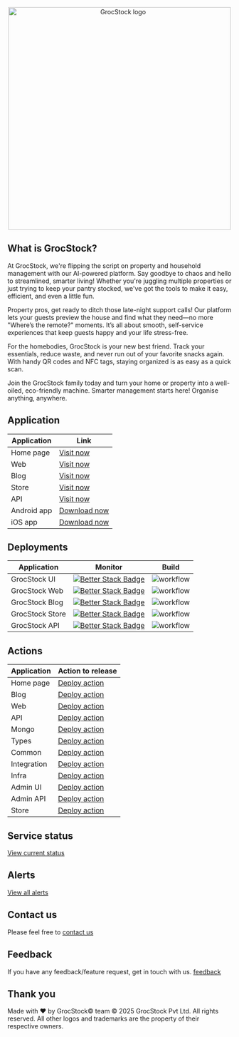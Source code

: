 <p align="center">
  <img src="https://grocstock.com/assets/images/logo.svg" width="500" title="GrocStock logo">
</p>

## What is GrocStock?
At GrocStock, we're flipping the script on property and household management with our AI-powered platform. Say goodbye to chaos and hello to streamlined, smarter living! Whether you're juggling multiple properties or just trying to keep your pantry stocked, we've got the tools to make it easy, efficient, and even a little fun.

Property pros, get ready to ditch those late-night support calls! Our platform lets your guests preview the house and find what they need—no more "Where’s the remote?" moments. It’s all about smooth, self-service experiences that keep guests happy and your life stress-free.

For the homebodies, GrocStock is your new best friend. Track your essentials, reduce waste, and never run out of your favorite snacks again. With handy QR codes and NFC tags, staying organized is as easy as a quick scan.

Join the GrocStock family today and turn your home or property into a well-oiled, eco-friendly machine. Smarter management starts here!
Organise anything, anywhere.

## Application
| Application | Link |
| ----------- | ----------- |
| Home page | [Visit now](https://www.grocstock.com) |
| Web | [Visit now](https://www.app.grocstock.com) |
| Blog| [Visit now](https://blogs.grocstock.com) |
| Store| [Visit now](https://store.grocstock.com) |
| API| [Visit now](https://api.grocstock.com/health) |
| Android app | [Download now](https://play.google.com/store/apps/details?id=com.stirrupweb.grocstock&pli=1) |
| iOS app | [Download now](https://apps.apple.com/us/app/grocstock/id6449409672) |


## Deployments

| Application | Monitor | Build |
| ----------- | ----------- | ----------- |
| GrocStock UI | [![Better Stack Badge](https://uptime.betterstack.com/status-badges/v1/monitor/wv1b.svg)](https://uptime.betterstack.com/?utm_source=status_badge) | ![workflow](https://github.com/grocstock/grocstock-ui/actions/workflows/main.yaml/badge.svg) |
| GrocStock Web | [![Better Stack Badge](https://uptime.betterstack.com/status-badges/v1/monitor/1slpb.svg)](https://uptime.betterstack.com/?utm_source=status_badge) | ![workflow](https://github.com/grocstock/grocstock-ui/actions/workflows/main.yaml/badge.svg) |
| GrocStock Blog | [![Better Stack Badge](https://uptime.betterstack.com/status-badges/v1/monitor/13z4r.svg)](https://uptime.betterstack.com/?utm_source=status_badge) | ![workflow](https://github.com/grocstock/grocstock-blog/actions/workflows/main.yaml/badge.svg) |
| GrocStock Store | [![Better Stack Badge](https://uptime.betterstack.com/status-badges/v1/monitor/13z4r.svg)](https://uptime.betterstack.com/?utm_source=status_badge) | ![workflow](https://github.com/grocstock/grocstock-store/actions/workflows/main.yaml/badge.svg) |
| GrocStock API | [![Better Stack Badge](https://uptime.betterstack.com/status-badges/v1/monitor/15gt4.svg)](https://uptime.betterstack.com/?utm_source=status_badge) | ![workflow](https://github.com/grocstock/grocstock-api/actions/workflows/main.yaml/badge.svg) |


## Actions

| Application | Action to release |
| ----------- |----------- |
| Home page | [Deploy action](https://github.com/grocstock/grocstock-ui/actions/workflows/main.yaml) |
| Blog| [Deploy action](https://github.com/grocstock/grocstock-blog/actions/workflows/main.yaml) |
| Web | [Deploy action](https://github.com/grocstock/grocstock-web/actions/workflows/main.yaml) |
| API| [Deploy action](https://github.com/grocstock/grocstock-api/actions/workflows/main.yaml) |
| Mongo| [Deploy action](https://github.com/grocstock/grocstock-mongo/actions/workflows/release.yaml) |
| Types| [Deploy action](https://github.com/grocstock/grocstock-types/actions/workflows/release.yaml) |
| Common| [Deploy action](https://github.com/grocstock/grocstock-common/actions/workflows/release.yaml) |
| Integration| [Deploy action](https://github.com/grocstock/grocstock-integration/actions/workflows/release.yaml) |
| Infra| [Deploy action](https://github.com/grocstock/grocstock-infra/actions) |
| Admin UI | [Deploy action](https://github.com/grocstock/grocstock-admin-ui/actions/workflows/main.yaml) |
| Admin API | [Deploy action](https://github.com/grocstock/grocstock-admin-api/actions/workflows/main.yaml) |
| Store| [Deploy action](https://github.com/grocstock/grocstock-store/actions/workflows/main.yaml) |


## Service status
[View current status](https://status.grocstock.com)

## Alerts
[View all alerts](https://www.grocstock.com/alerts)


## Contact us
Please feel free to [contact us](https://www.grocstock.com/contact)

## Feedback
If you have any feedback/feature request, get in touch with us. [feedback](https://www.grocstock.com/feedback)

## Thank you
Made with ❤️ by GrocStock© team
© 2025 GrocStock Pvt Ltd. All rights reserved. All other logos and trademarks are the property of their respective owners.
